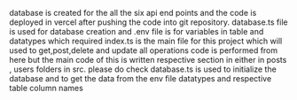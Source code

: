 database is created for the all the six api end points and the code is deployed in vercel after pushing the code into git repository.
database.ts file is used for database creation and .env file is for variables in table and datatypes which required
index.ts is the main file for this project which will used to get,post,delete and update all operations code is performed from here but the main code of this is written respective section in either in  posts , users folders in src. please do check
database.ts is used to initialize the database and to get the data from the env file datatypes and respective table column names
